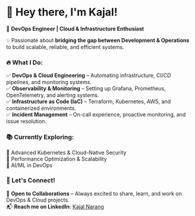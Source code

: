 # 👋 Hey there, I'm Kajal!  

🚀 **DevOps Engineer | Cloud & Infrastructure Enthusiast**  

💡 Passionate about **bridging the gap between Development & Operations** to build scalable, reliable, and efficient systems.  

### 🔥 What I Do:  
✅ **DevOps & Cloud Engineering** – Automating infrastructure, CI/CD pipelines, and monitoring systems.  
✅ **Observability & Monitoring** – Setting up Grafana, Prometheus, OpenTelemetry, and alerting systems.  
✅ **Infrastructure as Code (IaC)** – Terraform, Kubernetes, AWS, and containerized environments.  
✅ **Incident Management** – On-call experience, proactive monitoring, and issue resolution.  

### 📚 Currently Exploring:  
🔹 Advanced Kubernetes & Cloud-Native Security  
🔹 Performance Optimization & Scalability  
🔹 AI/ML in DevOps  

### 🤝 Let's Connect!  
💼 **Open to Collaborations** – Always excited to share, learn, and work on DevOps & Cloud projects.  
📬 **Reach me on LinkedIn:** [Kajal Narang](https://www.linkedin.com/in/kajal-narang-896703195)  


<!---
kajal-610/kajal-610 is a ✨ special ✨ repository because its `README.md` (this file) appears on your GitHub profile.
You can click the Preview link to take a look at your changes.
--->
